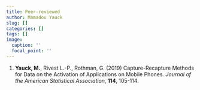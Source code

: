 ```yaml
---
title: Peer-reviewed
author: Mamadou Yauck
slug: []
categories: []
tags: []
image:
  caption: ''
  focal_point: ''
---
```


1. **Yauck, M.**, Rivest L.-P., Rothman, G. (2019) Capture-Recapture Methods for Data on the Activation of Applications on Mobile Phones. *Journal of the American Statistical Association*, **114**, 105-114.